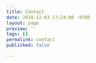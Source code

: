 ```yaml
---
title: Contact
date: 2018-12-03 17:24:00 -0700
layout: page
preview: ''
tags: []
permalink: contact
published: false

---
```

